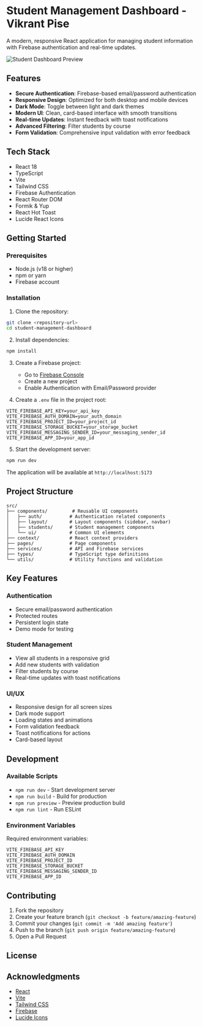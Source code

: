 # Student Management Dashboard - Vikrant Pise

A modern, responsive React application for managing student information with Firebase authentication and real-time updates.

![Student Dashboard Preview]()

## Features

-  **Secure Authentication**: Firebase-based email/password authentication
-  **Responsive Design**: Optimized for both desktop and mobile devices
-  **Dark Mode**: Toggle between light and dark themes
-  **Modern UI**: Clean, card-based interface with smooth transitions
-  **Real-time Updates**: Instant feedback with toast notifications
-  **Advanced Filtering**: Filter students by course
-  **Form Validation**: Comprehensive input validation with error feedback

## Tech Stack

- React 18
- TypeScript
- Vite
- Tailwind CSS
- Firebase Authentication
- React Router DOM
- Formik & Yup
- React Hot Toast
- Lucide React Icons

## Getting Started

### Prerequisites

- Node.js (v18 or higher)
- npm or yarn
- Firebase account

### Installation

1. Clone the repository:
```bash
git clone <repository-url>
cd student-management-dashboard
```

2. Install dependencies:
```bash
npm install
```

3. Create a Firebase project:
   - Go to [Firebase Console](https://console.firebase.google.com/)
   - Create a new project
   - Enable Authentication with Email/Password provider

4. Create a `.env` file in the project root:
```env
VITE_FIREBASE_API_KEY=your_api_key
VITE_FIREBASE_AUTH_DOMAIN=your_auth_domain
VITE_FIREBASE_PROJECT_ID=your_project_id
VITE_FIREBASE_STORAGE_BUCKET=your_storage_bucket
VITE_FIREBASE_MESSAGING_SENDER_ID=your_messaging_sender_id
VITE_FIREBASE_APP_ID=your_app_id
```

5. Start the development server:
```bash
npm run dev
```

The application will be available at `http://localhost:5173`

## Project Structure

```
src/
├── components/         # Reusable UI components
│   ├── auth/          # Authentication related components
│   ├── layout/        # Layout components (sidebar, navbar)
│   ├── students/      # Student management components
│   └── ui/            # Common UI elements
├── context/           # React context providers
├── pages/             # Page components
├── services/          # API and Firebase services
├── types/             # TypeScript type definitions
└── utils/             # Utility functions and validation
```

## Key Features

### Authentication
- Secure email/password authentication
- Protected routes
- Persistent login state
- Demo mode for testing

### Student Management
- View all students in a responsive grid
- Add new students with validation
- Filter students by course
- Real-time updates with toast notifications

### UI/UX
- Responsive design for all screen sizes
- Dark mode support
- Loading states and animations
- Form validation feedback
- Toast notifications for actions
- Card-based layout

## Development

### Available Scripts

- `npm run dev` - Start development server
- `npm run build` - Build for production
- `npm run preview` - Preview production build
- `npm run lint` - Run ESLint

### Environment Variables

Required environment variables:

```env
VITE_FIREBASE_API_KEY
VITE_FIREBASE_AUTH_DOMAIN
VITE_FIREBASE_PROJECT_ID
VITE_FIREBASE_STORAGE_BUCKET
VITE_FIREBASE_MESSAGING_SENDER_ID
VITE_FIREBASE_APP_ID
```

## Contributing

1. Fork the repository
2. Create your feature branch (`git checkout -b feature/amazing-feature`)
3. Commit your changes (`git commit -m 'Add amazing feature'`)
4. Push to the branch (`git push origin feature/amazing-feature`)
5. Open a Pull Request

## License



## Acknowledgments

- [React](https://reactjs.org/)
- [Vite](https://vitejs.dev/)
- [Tailwind CSS](https://tailwindcss.com/)
- [Firebase](https://firebase.google.com/)
- [Lucide Icons](https://lucide.dev/)
